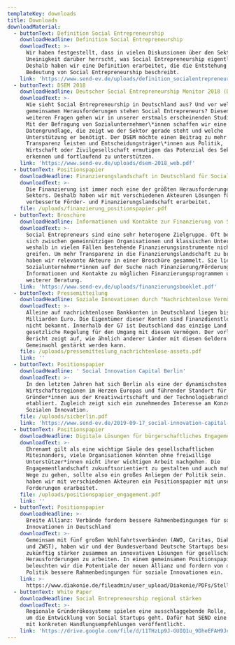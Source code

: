 ```yaml
---
templateKey: downloads
title: Downloads
downloadMaterial:
  - buttonText: Definition Social Entrepreneurship
    downloadHeadline: Definition Social Entrepreneurship
    downloadText: >-
      Wir haben festgestellt, dass in vielen Diskussionen über den Sektor eine
      Uneinigkeit darüber herrscht, was Social Entrepreneurship eigentlich ist.
      Deshalb haben wir eine Definition erarbeitet, die die Entstehung und
      Bedeutung von Social Entrepreneurship beschreibt.
    link: 'https://www.send-ev.de/uploads/definition_socialentrepreneurship.pdf'
  - buttonText: DSEM 2018
    downloadHeadline: Deutscher Social Entrepreneurship Monitor 2018 (DSEM)
    downloadText: >-
      Wie sieht Social Entrepreneurship in Deutschland aus? Und vor welchen
      gemeinsamen Herausforderungen stehen Social Entrepreneurs? Diesen und
      weiteren Fragen gehen wir in unserer erstmals erscheinenden Studie nach.
      Mit der Befragung von Sozialunternehmer\*innen schaffen wir eine
      Datengrundlage, die zeigt wo der Sektor gerade steht und welche
      Unterstützung er benötigt. Der DSEM möchte einen Beitrag zu mehr
      Transparenz leisten und Entscheidungsträger\*innen aus Politik,
      Wirtschaft oder Zivilgesellschaft ermutigen das Potenzial des Sektors zu
      erkennen und fortlaufend zu unterstützen.
    link: 'https://www.send-ev.de/uploads/dsem-2018_web.pdf'
  - buttonText: Positionspapier
    downloadHeadline: Finanzierungslandschaft in Deutschland für Social Entrepreneurs
    downloadText: >-
      Die Finanzierung ist immer noch eine der größten Herausforderungen des
      Sektors. Deshalb haben wir mit verschiedenen Akteuren Lösungen für eine
      verbesserte Förder- und Finanzierungslandschaft erarbeitet.
    file: /uploads/finanzierung_positionspapier.pdf
  - buttonText: Broschüre
    downloadHeadline: Informationen und Kontakte zur Finanzierung von Social Entrepreneurs
    downloadText: >-
      Social Entrepreneurs sind eine sehr heterogene Zielgruppe. Oft bewegen sie
      sich zwischen gemeinnützigen Organisationen und klassischen Unternehmen,
      weshalb in vielen Fällen bestehende Finanzierungsinstrumente nicht
      greifen. Um mehr Transparenz in die Finanzierungslandschaft zu bringen,
      haben wir relevante Akteure in einer Broschüre gesammelt. Sie liefert
      Sozialunternehmer*innen auf der Suche nach Finanzierung/Förderung erste
      Informationen und Kontakte zu möglichen Finanzierungsprogrammen und
      weiterer Beratung.
    link: 'https://www.send-ev.de/uploads/finanzierungsbooklet.pdf'
  - buttonText: Pressemitteilung
    downloadHeadline: Soziale Innovationen durch "Nachrichtenlose Vermögenswerte" finanzieren
    downloadText: >-
      Alleine auf nachrichtenlosen Bankkonten in Deutschland liegen bis zu 9
      Milliarden Euro. Die Eigentümer dieser Konten sind Finanzdienstleistern
      nicht bekannt. Innerhalb der G7 ist Deutschland das einzige Land ohne
      gesetzliche Regelung für den Umgang mit diesen Vermögen. Der vorliegende
      Bericht zeigt auf, wie ähnlich anderer Länder mit diesen Geldern das
      Gemeinwohl gestärkt werden kann.
    file: /uploads/pressemitteilung_nachrichtenlose-assets.pdf
    link: ''
  - buttonText: Positionspapier
    downloadHeadline: ' Social Innovation Capital Berlin'
    downloadText: >-
      In den letzten Jahren hat sich Berlin als eine der dynamischsten
      Wirtschaftsregionen im Herzen Europas und führender Standort für
      Gründer*innen aus der Kreativwirtschaft und der Technologiebranche
      etabliert. Zugleich zeigt sich ein zunehmendes Interesse am Konzept der
      Sozialen Innovation.
    file: /uploads/sicberlin.pdf
    link: 'https://www.send-ev.de/2019-09-17_social-innovation-capital-berlin'
  - buttonText: Positionspapier
    downloadHeadline: Digitale Lösungen für bürgerschaftliches Engagement
    downloadText: >-
      Ehrenamt gilt als eine wichtige Säule des gesellschaftlichen
      Miteinanders, viele Organisationen könnten ohne freiwillige
      Unterstützer*innen nicht ihrer wichtigen Arbeit nachgehen. Die
      Engagementlandschaft zukunftsorientiert zu gestalten und auch mutig neue
      Wege zu gehen, sollte also ein großes Anliegen der Politik sein. Deshalb
      haben wir mit verschiedenen Akteuren ein Positionspapier mit unseren
      Forderungen erarbeitet.
    file: /uploads/positionspapier_engagement.pdf
    link: ''
  - buttonText: Positionspapier
    downloadHeadline: >-
      Breite Allianz: Verbände fordern bessere Rahmenbedingungen für soziale
      Innovationen in Deutschland
    downloadText: >-
      Gemeinsam mit fünf großen Wohlfahrtsverbänden (AWO, Caritas, Diakonie, DRK
      und ZWST), haben wir und der Bundesverband Deutsche Startups beschlossen,
      zukünftig stärker zusammen an innovativen Lösungen für gesellschaftliche
      Herausforderungen zu arbeiten. In einem gemeinsamen Positionspapier
      beleuchten wir die Potentiale der neuen Allianz und fordern von der
      Politik bessere Rahmenbedingungen für soziale Innovationen ein.
    link: >-
      https://www.diakonie.de/fileadmin/user_upload/Diakonie/PDFs/Stellungnahmen_PDF/2019-01-07_finaler_Stand_Positionspapier_Wohlfahrt_Startup_korrigiert7.pdf
  - buttonText: White Paper
    downloadHeadline: Social Entrepreneurship regional stärken
    downloadText: >-
      Regionale Gründerökosysteme spielen eine ausschlaggebende Rolle, wenn es
      um die Entwicklung von Social Startups geht. Dafür hat SEND eine Broschüre
      mit konkreten Handlungsempfehlungen veröffentlicht.
    link: 'https://drive.google.com/file/d/11THzLp9J-GUIQ1u_9DheEFAH9JcFzXod/view'
---
```


